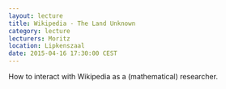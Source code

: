 ```yaml
---
layout: lecture
title: Wikipedia - The Land Unknown
category: lecture
lecturers: Moritz
location: Lipkenszaal
date: 2015-04-16 17:30:00 CEST
---
```


How to interact with Wikipedia as a (mathematical) researcher.
